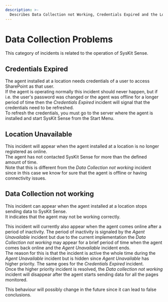 ```yaml
---
description: >-
  Describes Data Collection not Working, Credentials Expired and the Location Unavailable incidents in detail. Show some common steps to fix these issues.
---
```


# Data Collection Problems

This category of incidents is related to the operation of SysKit Sense.


## Credentials Expired

The agent installed at a location needs credentials of a user to access SharePoint as that user.  
If the agent is operating normally this incident should never happen, but if i.e. the user's password was changed or the agent was offline for a longer period of time then the _Credentials Expired_ incident will signal that the credentials need to be refreshed.  
To refresh the credentials, you must go to the server where the agent is installed and start SysKit Sense from the Start Menu.

## Location Unavailable

This incident will appear when the agent installed at a location is no longer registered as online.  
The agent has not contacted SysKit Sense for more than the defined amount of time.  
Note that this is different from the _Data Collection not working_ incident since in this case we know for sure that the agent is offline or having connectivity issues. 

## Data Collection not working

This incident can appear when the agent installed at a location stops sending data to SysKit Sense.  
It indicates that the agent may not be working correctly.  

This incident will currently also appear when the agent comes online after a period of inactivity. The period of inactivity is signaled by the _Agent Unavailable_ incident but due to the current implementation the _Data Collection not working_ may appear for a brief period of time when the agent comes back online and the _Agent Unavailable_ incident ends.  
The reason for this is that the incident is active the whole time during the _Agent Unavailable_ incident but is hidden since _Agent Unavailable_ has higher priority. The same goes for the _Credentials Expired_ incident.   
Once the higher priority incident is resolved, the _Data collection not working_ incident will disappear after the agent starts sending data for all the pages monitored.  

This behaviour will possibly change in the future since it can lead to false conclusions.
